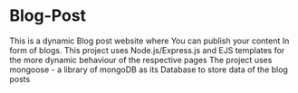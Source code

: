# Blog-Post
This is a dynamic Blog post website where You can publish your content In form of blogs. 
This project uses Node.js/Express.js and EJS templates for the more dynamic behaviour of the respective pages
The project uses mongoose - a library of mongoDB as its Database to store data of the blog posts
